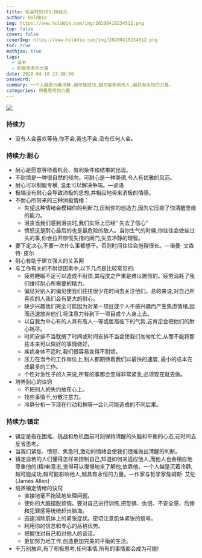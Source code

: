 ```yaml
---
title: 吼呆时刻101-持续力
author: HoldDie
img: https://www.holddie.com/img/20200410234512.png
top: false
cover: false
coverImg: https://www.holddie.com/img/20200410234512.png
toc: true
mathjax: true
tags:
  - 读书
  - 积极思考的力量
date: 2020-04-10 23:38:50
password:
summary: 一个人越是沉着冷静,越可能成功,越可能影响他人,越具有永恒的力量。
categories: 积极思考的力量
---
```


![](https://www.holddie.com/img/20200410234512.png)

### 持续力

- 没有人会喜欢等待,你不会,我也不会,没有任何人会。

### 持续力:耐心

- 耐心是愿意等待着机会、有利条件和结果的出现。
- 不耐烦是一种很自然的倾向。可耐心是一种美德,令人有优雅的风范。
- 耐心可以制服专横, 温柔可以解决争端。—谚语
- 极端没有耐心会导致消极的思想,并相应地带来消极的情感。
- 不耐心所带来的三种消极情绪：
  - 失望这种情绪会模糊你的判断力,压制你的创造力,因为它压抑了你清醒思维的能力。
  - 沮丧当我们感到沮丧时,我们实际上已经“ 失去了信心”
  - 愤怒这是耐心最后的也是最危险的敌人。当你生气的时候,你往往会做些过头的事,你会拉开惊慌失措的闸门,失去冷静的理智。
- 要下定决心,不要一次什么事都想干。否则时间往往会拖得很长。—诺曼· 文森特· 皮尔
- 耐心有助于建立强大的关系网
- 与工作有关的不耐烦因素中,以下几点是比较常见的:
  - 疲劳睡眠不足可以造成不耐烦,其程度之严重是难以置信的。疲劳消耗了我们维持耐心所需要的精力。
  - 偏见对别人的偏见使我们往往很少花时间去关注他们。总的来说,对自己所喜欢的人我们会有更大的耐心。
  - 缺少兴趣我们完全可能因为对某一项目或个人不感兴趣而产生焦虑情绪,因而迅速放弃他们,将注意力转到下一项目或个人身上去。
  - 以自我为中心有的人具有高人一等或居高临下的气势,这肯定会把他们的耐心耗尽。
  - 时间安排不当耽搁了时间或时间安排不当会使我们匆匆忙忙,从而不能将那些本来可以做好的事情做好。
  - 疾病身体不适时,我们很容易变得不耐烦。
  - 压力在当今的工作岗位上,别人都期待着我们以最快的速度, 最小的成本完成最多的工作。
  - 个性对急性子的人来说,所有的事都会变得非常紧急,必须现在就去做。
- 培养耐心的诀窍
  - 不把别人的失约放在心上。
  - 找些事情干,分散注意力。
  - 冷静分析一下现在行动和稍等一会儿可能造成的不同后果。

### 持续力:镇定

- 镇定是指在困难、挑战和危机面前时刻保持清醒的头脑和平衡的心态,花时间去反省思考。
- 当我们紧张、愤怒、焦急时,激动的情绪会使我们很难做出清醒的判断。
- 镇定自若的人们懂得怎样来控制自己,知道如何来适应他人,而他人也会相应地尊重他的(精神)意志,觉得可以慢慢地来了解他,依靠他。一个人越是沉着冷静,越可能成功,越可能影响他人,越具有永恒的力量。—作家与哲学家詹姆斯· 艾伦(James Allen)
- 培养镇定情绪的诀窍
  - 直接地毫不拖延地处理问题。
  - 使你的大脑摆脱烦恼。要对自己进行训练,把恐惧、仇恨、不安全感、后悔和犯罪感等统统赶出脑海。
  - 迅速消除肌体上的紧张症状。密切注意肌体紧张的信号。
  - 利用你的信念和专心的品格优势。
  - 把握住对自己和对他人的谈话。
  - 更加努力地工作,创造更加完美的平衡的生活。
- 千万别放弃,有了积极思考,任何事情,所有的事情都会成为可能!